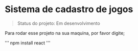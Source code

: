 <h1>Sistema de cadastro de jogos</h1>

> Status do projeto: Em desenvolvimento

Para rodar esse projeto na sua maquina, por favor digite;

'''
npm install react
'''

